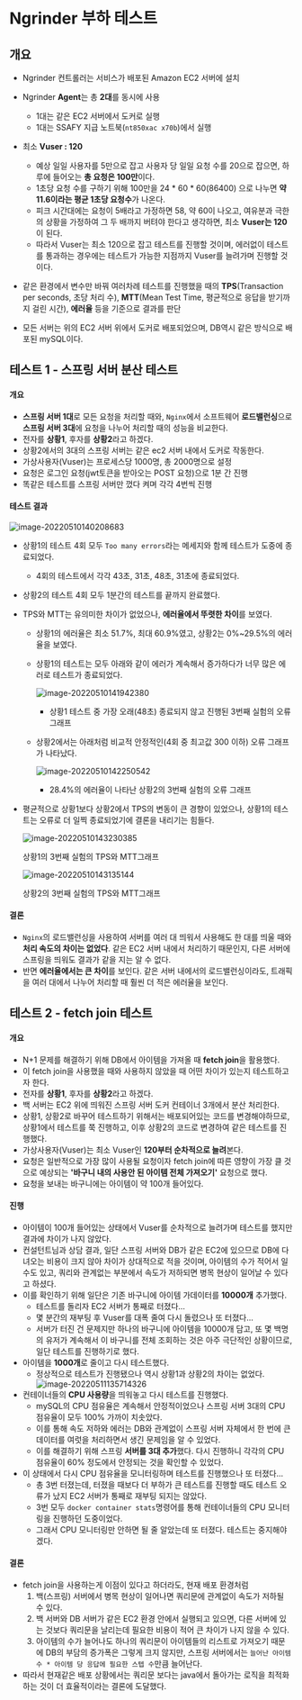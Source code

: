 # Ngrinder 부하 테스트



## 개요

- Ngrinder 컨트롤러는 서비스가 배포된 Amazon EC2 서버에 설치
- Ngrinder **Agent**는 총 **2대**를 동시에 사용
  - 1대는 같은 EC2 서버에서 도커로 실행
  - 1대는 SSAFY 지급 노트북(`nt850xac x70b`)에서 실행
- 최소 **Vuser : 120**
  - 예상 일일 사용자를 5만으로 잡고 사용자 당 일일 요청 수를 20으로 잡으면, 하루에 들어오는 **총 요청은 100만**이다.
  - 1초당 요청 수를 구하기 위해 100만을 24 * 60 * 60(86400) 으로 나누면 **약 11.6이라는 평균 1초당 요청수**가 나온다.
  - 피크 시간대에는 요청이 5배라고 가정하면 58, 약 60이 나오고, 여유분과 극한의 상황을 가정하여 그 두 배까지 버텨야 한다고 생각하면, 최소 **Vuser는 120**이 된다.
  - 따라서 Vuser는 최소 120으로 잡고 테스트를 진행할 것이며, 에러없이 테스트를 통과하는 경우에는 테스트가 가능한 지점까지 Vuser를 늘려가며 진행할 것이다.

- 같은 환경에서 변수만 바꿔 여러차례 테스트를 진행했을 때의 **TPS**(Transaction per seconds, 초당 처리 수), **MTT**(Mean Test Time, 평균적으로 응답을 받기까지 걸린 시간), **에러율** 등을 기준으로 결과를 판단
- 모든 서버는 위의 EC2 서버 위에서 도커로 배포되었으며, DB역시 같은 방식으로 배포된 mySQL이다.

## 테스트 1 - 스프링 서버 분산 테스트

#### 개요

- **스프링 서버 1대**로 모든 요청을 처리할 때와, `Nginx`에서 소프트웨어 **로드밸런싱**으로 **스프링 서버 3대**에 요청을 나누어 처리할 때의 성능을 비교한다.
- 전자를 **상황1**, 후자를 **상황2**라고 하겠다.
- 상황2에서의 3대의 스프링 서버는 같은 ec2 서버 내에서 도커로 작동한다.
- 가상사용자(Vuser)는 프로세스당 1000명, 총 2000명으로 설정
- 요청은 로그인 요청(jwt토큰을 받아오는 POST 요청)으로 1분 간 진행
- 똑같은 테스트를 스프링 서버만 껐다 켜며 각각 4번씩 진행

#### 테스트 결과

![image-20220510140208683](README_Traffic_test.assets/image-20220510140208683.png)

- 상황1의 테스트 4회 모두 `Too many errors`라는 메세지와 함께 테스트가 도중에 종료되었다.

  - 4회의 테스트에서 각각 43초, 31초, 48초, 31초에 종료되었다.

- 상황2의 테스트 4회 모두 1분간의 테스트를 끝까지 완료했다.

- TPS와 MTT는 유의미한 차이가 없었으나, **에러율에서 뚜렷한 차이**를 보였다.

  - 상황1의 에러율은 최소 51.7%, 최대 60.9%였고, 상황2는 0%~29.5%의 에러율을 보였다.

  - 상황1의 테스트는 모두 아래와 같이 에러가 계속해서 증가하다가 너무 많은 에러로 테스트가 종료되었다.

    ![image-20220510141942380](README_Traffic_test.assets/image-20220510141942380.png)

    - 상황1 테스트 중 가장 오래(48초) 종료되지 않고 진행된 3번째 실험의 오류 그래프

  - 상황2에서는 아래처럼 비교적 안정적인(4회 중 최고값 300 이하) 오류 그래프가 나타났다.

    ![image-20220510142250542](README_Traffic_test.assets/image-20220510142250542.png)

    - 28.4%의 에러율이 나타난 상황2의 3번째 실험의 오류 그래프

- 평균적으로 상황1보다 상황2에서 TPS의 변동이 큰 경향이 있었으나, 상황1의 테스트는 오류로 더 일찍 종료되었기에 결론을 내리기는 힘들다.

  ![image-20220510143230385](README_Traffic_test.assets/image-20220510143230385.png)

  상황1의 3번째 실험의 TPS와 MTT그래프

  ![image-20220510143135144](README_Traffic_test.assets/image-20220510143135144.png)

  상황2의 3번째 실험의 TPS와 MTT그래프

#### 결론

- `Nginx`의 로드밸런싱을 사용하여 서버를 여러 대 띄워서 사용해도 한 대를 띄울 때와 **처리 속도의 차이는 없었다**. 같은 EC2 서버 내에서 처리하기 때문인지, 다른 서버에 스프링을 띄워도 결과가 같을 지는 알 수 없다.
- 반면 **에러율에서는 큰 차이**를 보인다. 같은 서버 내에서의 로드밸런싱이라도, 트래픽을 여러 대에서 나누어 처리할 때 훨씬 더 적은 에러율을 보인다.



## 테스트 2 - fetch join 테스트

#### 개요

- N+1 문제를 해결하기 위해 DB에서 아이템을 가져올 때 **fetch join**을 활용했다.
- 이 fetch join을 사용했을 때와 사용하지 않았을 때 어떤 차이가 있는지 테스트하고자 한다.
- 전자를 **상황1**, 후자를 **상황2**라고 하겠다.
- 백 서버는 EC2 위에 띄워진 스프링 서버 도커 컨테이너 3개에서 분산 처리한다.
- 상황1, 상황2로 바꾸어 테스트하기 위해서는 배포되어있는 코드를 변경해야하므로, 상황1에서 테스트를 쭉 진행하고, 이후 상황2의 코드로 변경하여 같은 테스트를 진행했다.
- 가상사용자(Vuser)는 최소 Vuser인 **120부터 순차적으로 늘려**본다.
- 요청은 일반적으로 가장 많이 사용될 요청이자 fetch join에 따른 영향이 가장 클 것으로 예상되는 **'바구니 내의 사용안 된 아이템 전체 가져오기'** 요청으로 했다.
- 요청을 보내는 바구니에는 아이템이 약 100개 들어있다.



#### 진행

- 아이템이 100개 들어있는 상태에서 Vuser를 순차적으로 늘려가며 테스트를 했지만 결과에 차이가 나지 않았다. 
- 컨설턴트님과 상담 결과, 일단 스프링 서버와 DB가 같은 EC2에 있으므로 DB에 다녀오는 비용이 크지 않아 차이가 상대적으로 적을 것이며, 아이템의 수가 적어서 일 수도 있고, 쿼리와 관계없는 부분에서 속도가 저하되면 병목 현상이 일어날 수 있다고 하셨다.
- 이를 확인하기 위해 일단은 기존 바구니에 아이템 가데이터를 **10000개** 추가했다.
  - 테스트를 돌리자 EC2 서버가 통째로 터졌다...
  - 몇 분간의 재부팅 후 Vuser를 대폭 줄여 다시 돌렸으나 또 터졌다...
  - 서버가 터진 건 문제지만 하나의 바구니에 아이템을 10000개 담고, 또 몇 백명의 유저가 계속해서 이 바구니를 전체 조회하는 것은 아주 극단적인 상황이므로, 일단 테스트를 진행하기로 했다.
- 아이템을 **1000개**로 줄이고 다시 테스트했다.
  - 정상적으로 테스트가 진행됐으나 역시 상황1과 상황2의 차이는 없었다.![image-20220511135714326](README_Traffic_test.assets/image-20220511135714326.png)
- 컨테이너들의 **CPU 사용량**을 띄워놓고 다시 테스트를 진행했다.
  - mySQL의 CPU 점유율은 계속해서 안정적이었으나 스프링 서버 3대의 CPU 점유율이 모두 100% 가까이 치솟았다.
  - 이를 통해 속도 저하와 에러는 DB와 관계없이 스프링 서버 자체에서 한 번에 큰 데이터를 여럿을 처리하면서 생긴 문제임을 알 수 있었다.
  - 이를 해결하기 위해 스프링 **서버를 3대 추가**했다. 다시 진행하니 각각의 CPU 점유율이 60% 정도에서 안정되는 것을 확인할 수 있었다.
- 이 상태에서 다시 CPU 점유율을 모니터링하며 테스트를 진행했으나 또 터졌다...
  - 총 3번 터졌는데, 터졌을 때보다 더 부하가 큰 테스트를 진행할 때도 테스트 오류가 났지 EC2 서버가 통째로 재부팅 되지는 않았다. 
  - 3번 모두 `docker container stats`명령어를 통해 컨테이너들의 CPU 모니터링을 진행하던 도중이었다.
  - 그래서 CPU 모니터링만 안하면 될 줄 알았는데 또 터졌다. 테스트는 중지해야겠다.

#### 결론

- fetch join을 사용하는게 이점이 있다고 하더라도, 현재 배포 환경처럼
  1. 백(스프링) 서버에서 병목 현상이 일어나면 쿼리문에 관계없이 속도가 저하될 수 있다.
  2. 백 서버와 DB 서버가 같은 EC2 환경 안에서 실행되고 있으면, 다른 서버에 있는 것보다 쿼리문을 날리는데 필요한 비용이 적어 큰 차이가 나지 않을 수 있다.
  3. 아이템의 수가 늘어나도 하나의 쿼리문이 아이템들의 리스트로 가져오기 때문에 DB의 부담의 증가폭은 그렇게 크지 않지만, 스프링 서버에서는 `늘어난 아이템 수 * 아이템 당 응답에 필요한 스텝 수`만큼 늘어난다. 
- 따라서 현재같은 배포 상황에서는 쿼리문 보다는 java에서 돌아가는 로직을 최적화하는 것이 더 효율적이라는 결론에 도달했다.
